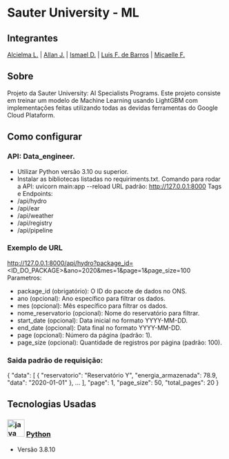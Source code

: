 # Sauter University - ML
## Integrantes
 [Alcielma L.](https://github.com/Alcielma) | [Allan J.](https://github.com/allanjose001) | [Ismael D.](https://github.com/ismael-ds-correia) | [Luis F. de Barros](https://github.com/luis-fil) | [Micaelle F.](https://github.com/micaelleffr)

## Sobre
Projeto da Sauter University: AI Specialists Programs. Este projeto consiste em treinar um modelo de Machine Learning usando LightGBM com implementações feitas utilizando todas as devidas ferramentas do Google Cloud Plataform.

## Como configurar
### API: Data_engineer.
- Utilizar Python versão 3.10 ou superior.
- Instalar as bibliotecas listadas no requiriments.txt.
Comando para rodar a API: uvicorn main:app --reload
URL padrão: http://127.0.0.1:8000
Tags e Endpoints:
 - /api/hydro
 - /api/ear
 - /api/weather
 - /api/registry
 - /api/pipeline
### Exemplo de URL
http://127.0.0.1:8000/api/hydro?package_id=<ID_DO_PACKAGE>&ano=2020&mes=1&page=1&page_size=100
Parametros:
- package_id (obrigatório): O ID do pacote de dados no ONS.
- ano (opcional): Ano específico para filtrar os dados.
- mes (opcional): Mês específico para filtrar os dados.
- nome_reservatorio (opcional): Nome do reservatório para filtrar.
- start_date (opcional): Data inicial no formato YYYY-MM-DD.
- end_date (opcional): Data final no formato YYYY-MM-DD.
- page (opcional): Número da página (padrão: 1).
- page_size (opcional): Quantidade de registros por página (padrão: 100).

### Saida padrão de requisição:
{
  "data": [
    {
      "reservatorio": "Reservatório Y",
      "energia_armazenada": 78.9,
      "data": "2020-01-01"
    },
    ...
  ],
  "page": 1,
  "page_size": 50,
  "total_pages": 20
}

## Tecnologias Usadas

### <img src="https://cdn.jsdelivr.net/gh/devicons/devicon@latest/icons/python/python-original.svg" height="40" alt="java logo"/> [Python](https://www.python.org)
* Versão 3.8.10
